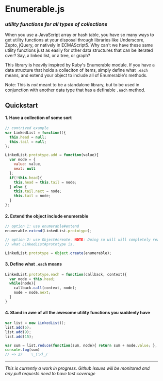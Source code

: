 Enumerable.js
=============

### *utility functions for all types of collections*

When you use a JavaScript array or hash table, you have so many ways to get utility functions at your disposal through libraries like Underscore, Zepto, jQuery, or natively in ECMAScript5. Why can't we have these same utility functions just as easily for other data structures that can be iterated over? Say, a linked list, or a tree, or graph?

This library is heavily inspired by Ruby's Enumerable module. If you have a data structure that holds a colleciton of items, simply define what `.each` means, and extend your object to include all of Enumerable's methods.

Note: This is *not* meant to be a standalone library, but to be used in conjunction with another data type that has a definable `.each` method.

Quickstart
----------

#### 1. Have a collection of some sort

```` js
// contrived example
var LinkedList = function(){
  this.head = null;
  this.tail = null;
};

LinkedList.prototype.add = function(value){
  var node = {
    value: value,
    next: null
  };
  if(!this.head){
    this.head = this.tail = node;
  } else {
    this.tail.next = node;
    this.tail = node;
  }
};

````

#### 2. Extend the object include enumerable

```` js
// option 1: use enumerable#extend
enumerable.extend(LinkedList.prototype);

// option 2: use Object#create. NOTE: Doing so will will completely reassign
// what LinkedList#prototype is.

LinkedList.prototype = Object.create(enumerable);
````

#### 3. Define what `.each` means

```` js
LinkedList.prototype.each = function(callback, context){
  var node = this.head;
  while(node){
    callback.call(context, node);
    node = node.next;
  }
}
````

#### 4. Stand in awe of all the awesome utility functions you suddenly have

```` js
var list = new LinkedList();
list.add(5);
list.add(9);
list.add(15);

var sum = list.reduce(function(sum, node){ return sum + node.value; }, 0);
console.log(sum)
// => 27   ¯\_(ツ)_/¯
````

---

*This is currently a work in progress. Github issues will be monitored and any pull requests need to have test coverage*